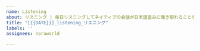 ```yaml
---
name: Listening
about: リスニング | 毎日リスニングしてネイティブの会話が日本語並みに聴き取れることを目指しましょう
title: "[{{DATE}}]_listening_リスニング"
labels: ''
assignees: noraworld

---
```



